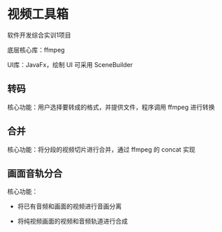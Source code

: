 # 视频工具箱

软件开发综合实训1项目

底层核心库：ffmpeg

UI库：JavaFx，绘制 UI 可采用 SceneBuilder

## 转码

核心功能：用户选择要转成的格式，并提供文件，程序调用 ffmpeg 进行转换

## 合并

核心功能：将分段的视频切片进行合并，通过 ffmpeg 的 concat 实现

## 画面音轨分合

核心功能：

- 将已有音频和画面的视频进行音画分离
  
- 将纯视频画面的视频和音频轨道进行合成
